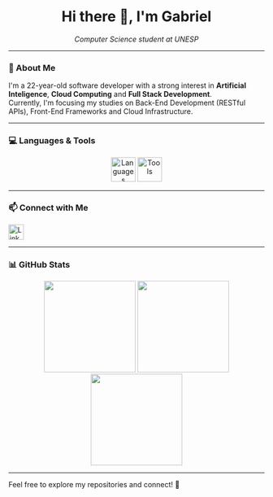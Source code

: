 <h1 align="center">Hi there 👋, I'm Gabriel</h1>

<p align="center">
  <em>Computer Science student at UNESP</em><br/>
</p>

---

### 🧠 About Me

I'm a 22-year-old software developer with a strong interest in **Artificial Inteligence**, **Cloud Computing** and **Full Stack Development**.  
Currently, I'm focusing my studies on Back-End Development (RESTful APIs), Front-End Frameworks and Cloud Infrastructure.

---

### 💻 Languages & Tools

<div align="center">

  <!-- Linguagens -->
  <img src="https://skillicons.dev/icons?i=python,ts,java,nodejs,express,flask" height="48" alt="Languages"/>
  
  <!-- Infra / Cloud -->
  <img src="https://skillicons.dev/icons?i=aws,docker,postgres,git" height="48" alt="Tools"/>
  
</div>

---

### 📫 Connect with Me

<p>
  <a href="https://www.linkedin.com/in/gcarucce10/" target="_blank">
    <img src="https://cdn.jsdelivr.net/gh/devicons/devicon/icons/linkedin/linkedin-original.svg" width="30" alt="LinkedIn"/>
  </a>
</p>

---

### 📊 GitHub Stats

<div align="center">
  
  <img src="https://github-readme-stats.vercel.app/api?username=gcarucce10&show_icons=true&theme=tokyonight&hide_border=true&border_radius=20&include_all_commits=true&count_private=true" height="180"/>
  
  <img src="https://github-readme-stats.vercel.app/api/top-langs/?username=gcarucce10&layout=compact&theme=tokyonight&hide_border=true&border_radius=20" height="180"/>
  
</div>

<div align="center">
  
  <img src="https://streak-stats.demolab.com?user=gcarucce10&theme=tokyonight&hide_border=true&border_radius=20" height="180"/>
  
</div>

---

Feel free to explore my repositories and connect! 🚀
